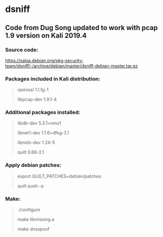 # dsniff
Code from Dug Song updated to work with pcap 1.9 version on Kali 2019.4
------------------------------------------------------------------------
### Source code:
<https://salsa.debian.org/pkg-security-team/dsniff/-/archive/debian/master/dsniff-debian-master.tar.gz>

### Packages included in Kali distribution:
> openssl 1.1.1g-1
>
> libpcap-dev 1.9.1-4 

### Additional packages installed:
> libdb-dev 5.3.1+nmu1
>
> libnet1-dev 1.1.6+dfsg-3.1 
>
> libnids-dev 1.24-5
>
> quilt 0.66-2.1

### Apply debian patches:
> export QUILT_PATCHES=debian/patches
>
> quilt push -a

### Make:
> ./configure
>
> make libmissing.a
>
> make dnsspoof

